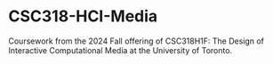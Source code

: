 # CSC318-HCI-Media
Coursework from the 2024 Fall offering of CSC318H1F: The Design of Interactive Computational Media at the University of Toronto.
